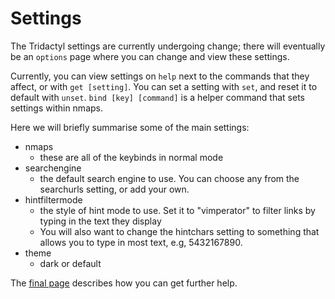 # Settings

The Tridactyl settings are currently undergoing change; there will eventually be an `options` page where you can change and view these settings.

Currently, you can view settings on `help` next to the commands that they affect, or with `get [setting]`. You can set a setting with `set`, and reset it to default with `unset`. `bind [key] [command]` is a helper command that sets settings within nmaps.

Here we will briefly summarise some of the main settings:

- nmaps
    - these are all of the keybinds in normal mode
- searchengine
    - the default search engine to use. You can choose any from the searchurls setting, or add your own.
- hintfiltermode
    - the style of hint mode to use. Set it to "vimperator" to filter links by typing in the text they display
    - You will also want to change the hintchars setting to something that allows you to type in most text, e.g, 5432167890.
- theme
    - dark or default

The <a href='./help.html' rel='next'>final page</a> describes how you can get further help.
